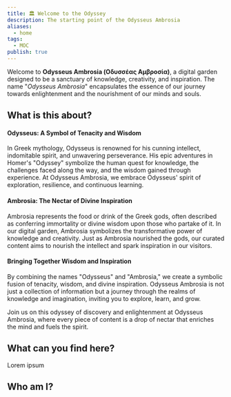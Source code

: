 ```yaml
---
title: 🏛️ Welcome to the Odyssey
description: The starting point of the Odysseus Ambrosia
aliases:
  - home
tags:
  - MOC
publish: true
---
```



Welcome to **Odysseus Ambrosia (Οδυσσέας Αμβροσία)**, a digital garden designed to be a sanctuary of knowledge, creativity, and inspiration. The name "*Odysseus Ambrosia*" encapsulates the essence of our journey towards enlightenment and the nourishment of our minds and souls.

## What is this about?

#### Odysseus: A Symbol of Tenacity and Wisdom

In Greek mythology, Odysseus is renowned for his cunning intellect, indomitable spirit, and unwavering perseverance. His epic adventures in Homer's "Odyssey" symbolize the human quest for knowledge, the challenges faced along the way, and the wisdom gained through experience. At Odysseus Ambrosia, we embrace Odysseus' spirit of exploration, resilience, and continuous learning.

#### Ambrosia: The Nectar of Divine Inspiration

Ambrosia represents the food or drink of the Greek gods, often described as conferring immortality or divine wisdom upon those who partake of it. In our digital garden, Ambrosia symbolizes the transformative power of knowledge and creativity. Just as Ambrosia nourished the gods, our curated content aims to nourish the intellect and spark inspiration in our visitors.

#### Bringing Together Wisdom and Inspiration

By combining the names "Odysseus" and "Ambrosia," we create a symbolic fusion of tenacity, wisdom, and divine inspiration. Odysseus Ambrosia is not just a collection of information but a journey through the realms of knowledge and imagination, inviting you to explore, learn, and grow.

Join us on this odyssey of discovery and enlightenment at Odysseus Ambrosia, where every piece of content is a drop of nectar that enriches the mind and fuels the spirit.

## What can you find here?

Lorem ipsum

## Who am I?